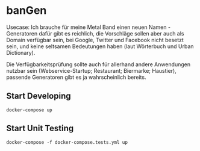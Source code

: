# banGen

Usecase: Ich brauche für meine Metal Band einen neuen Namen - Generatoren dafür gibt es reichlich, die Vorschläge sollen aber auch als Domain verfügbar sein, bei Google, Twitter und Facebook nicht besetzt sein, und keine seltsamen Bedeutungen haben (laut Wörterbuch und Urban Dictionary).

Die Verfügbarkeitsprüfung sollte auch für allerhand andere Anwendungen nutzbar sein (Webservice-Startup; Restaurant; Biermarke; Haustier), passende Generatoren gibt es ja wahrscheinlich bereits.

## Start Developing

    docker-compose up

## Start Unit Testing

    docker-compose -f docker-compose.tests.yml up
